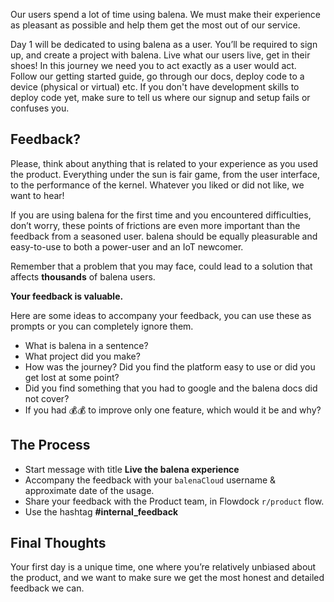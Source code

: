 Our users spend a lot of time using balena. We must make their experience as pleasant as possible and help them get the most out of our service. 

Day 1 will be dedicated to using balena as a user. You’ll be required to sign up, and create a project with balena. Live what our users live, get in their shoes! In this journey we need you to act exactly as a user would act. Follow our getting started guide, go through our docs, deploy code to a device (physical or virtual) etc. If you don't have development skills to deploy code yet, make sure to tell us where our signup and setup fails or confuses you.

## Feedback? 

Please, think about anything that is related to your experience as you used the product. Everything under the sun is fair game, from the user interface, to the performance of the kernel. Whatever you liked or did not like, we want to hear!

If you are using balena for the first time and you encountered difficulties, don’t worry, these points of frictions are even more important than the feedback from a seasoned user. balena should be equally pleasurable and easy-to-use to both a power-user and an IoT newcomer.

Remember that a problem that you may face, could lead to a solution that affects **thousands** of balena users. 

**Your feedback is valuable.**

Here are some ideas to accompany your feedback, you can use these as prompts or you can completely ignore them. 

* What is balena in a sentence?
* What project did you make? 
* How was the journey? Did you find the platform easy to use or did you get lost at some point?
* Did you find something that you had to google and the balena docs did not cover?
* If you had 💰💰 to improve only one feature,  which would it be and why? 

## The Process

* Start message with title **Live the balena experience**
* Accompany the feedback with your `balenaCloud` username & approximate date of the usage.
* Share your feedback with the Product team, in Flowdock `r/product` flow.
* Use the hashtag **#internal_feedback**

## Final Thoughts

Your first day is a unique time, one where you’re relatively unbiased about the product, and we want to make sure we get the most honest and detailed feedback we can.